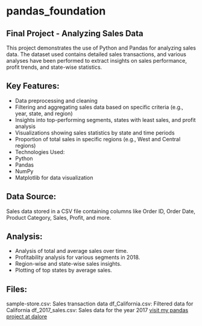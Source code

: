 # pandas_foundation
## Final Project - Analyzing Sales Data
This project demonstrates the use of Python and Pandas for analyzing sales data. The dataset used contains detailed sales transactions, and various analyses have been performed to extract insights on sales performance, profit trends, and state-wise statistics.

## Key Features:
- Data preprocessing and cleaning
- Filtering and aggregating sales data based on specific criteria (e.g., year, state, and region)
- Insights into top-performing segments, states with least sales, and profit analysis
- Visualizations showing sales statistics by state and time periods
- Proportion of total sales in specific regions (e.g., West and Central regions)
- Technologies Used:
- Python
- Pandas
- NumPy
- Matplotlib for data visualization

## Data Source:
Sales data stored in a CSV file containing columns like Order ID, Order Date, Product Category, Sales, Profit, and more.

## Analysis:
- Analysis of total and average sales over time.
- Profitability analysis for various segments in 2018.
- Region-wise and state-wise sales insights.
- Plotting of top states by average sales.

## Files:
sample-store.csv: Sales transaction data
df_California.csv: Filtered data for California
df_2017_sales.csv: Sales data for the year 2017
[visit my pandas project at dalore](https://datalore.jetbrains.com/report/static/RtoCtJczj7vvHOuQVuh2eE/lwQzMbyGOHKL3RmXcnU9in)
